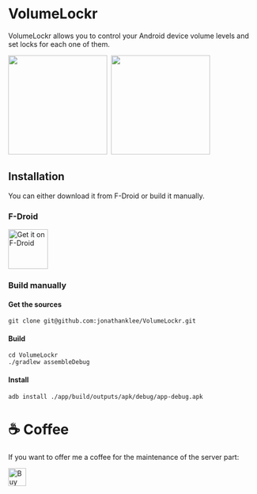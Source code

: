 # VolumeLockr 
VolumeLockr allows you to control your Android device volume levels and set locks for each one of them.

<p><img src="https://github.com/jonathanklee/VolumeLockr/blob/main/fastlane/metadata/android/en-US/images/phoneScreenshots/1.png?raw=true" width="200"/>&nbsp&nbsp<img src="https://github.com/jonathanklee/VolumeLockr/blob/main/fastlane/metadata/android/en-US/images/phoneScreenshots/2.png?raw=true" width="200"/></p>

## Installation
You can either download it from F-Droid or build it manually.

### F-Droid
[<img src="https://fdroid.gitlab.io/artwork/badge/get-it-on.png"
    alt="Get it on F-Droid"
    height="80">](https://f-droid.org/packages/com.klee.volumelockr)
    
### Build manually
#### Get the sources

```
git clone git@github.com:jonathanklee/VolumeLockr.git
```
#### Build
```
cd VolumeLockr
./gradlew assembleDebug
````
#### Install
```
adb install ./app/build/outputs/apk/debug/app-debug.apk
```
# ☕ Coffee

If you want to offer me a coffee for the maintenance of the server part:

<a href='https://ko-fi.com/Y8Y5191O6Z' target='_blank'><img height='36' style='border:0px;height:36px;' src='https://storage.ko-fi.com/cdn/kofi6.png?v=6' border='0' alt='Buy Me a Coffee at ko-fi.com' /></a>

